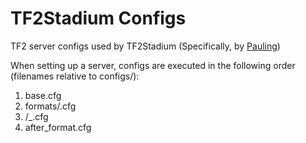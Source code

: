 # TF2Stadium Configs

TF2 server configs used by TF2Stadium (Specifically, by [Pauling](https://github.com/TF2Stadium/Pauling))

When setting up a server, configs are executed in the following order (filenames relative to configs/):

1. base.cfg
2. formats/<format>.cfg
3. <league>/<mapType>_<format>.cfg
4. after_format.cfg
